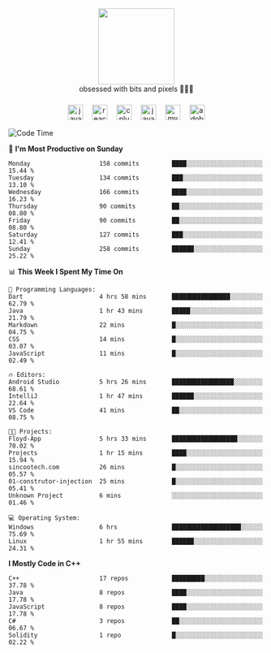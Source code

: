 


  <div align="center">
    
   <img src = "https://i.postimg.cc/W1R4TF4j/d6kpuve-c97567cf-518b-4b86-a271-5c89d88d22f7.gif"  width=150px height=150px />
 </div>

<div align="center">
  obsessed with bits and pixels 🧑‍💻🎨
</div>

  ###
<div align="center">
 <img src="https://cdn.jsdelivr.net/gh/devicons/devicon/icons/javascript/javascript-original.svg" height="30" alt="javascript logo"  />
  <img width="10" />
  <img src="https://cdn.jsdelivr.net/gh/devicons/devicon/icons/react/react-original.svg" height="30" alt="react logo"  />
  <img width="10" />
   <!--<img src="https://cdn.jsdelivr.net/gh/devicons/devicon/icons/nodejs/nodejs-original.svg" height="30" alt="nodejs logo"  />
  <img width="10" />
 <img src="https://cdn.jsdelivr.net/gh/devicons/devicon/icons/flutter/flutter-original.svg" height="30" alt="flutter logo"  />
 <img width="10" />-->
  <img src="https://cdn.jsdelivr.net/gh/devicons/devicon/icons/cplusplus/cplusplus-original.svg" height="30" alt="cpluplus logo"  />
  <img width="10" />
  <img src="https://cdn.jsdelivr.net/gh/devicons/devicon/icons/java/java-original.svg" height="30" alt="java logo"  />
  <img width="10" />
  <img src="https://skillicons.dev/icons?i=mysql" height="30" alt="mysql logo"  />
  <img width="10" />
  <img src="https://skillicons.dev/icons?i=pr" height="30" alt="adobepremierepro logo"  />
</div>

<!--START_SECTION:waka-->
![Code Time](http://img.shields.io/badge/Code%20Time-270%20hrs%2020%20mins-blue)

📅 **I'm Most Productive on Sunday** 

```text
Monday                   158 commits         ████░░░░░░░░░░░░░░░░░░░░░   15.44 % 
Tuesday                  134 commits         ███░░░░░░░░░░░░░░░░░░░░░░   13.10 % 
Wednesday                166 commits         ████░░░░░░░░░░░░░░░░░░░░░   16.23 % 
Thursday                 90 commits          ██░░░░░░░░░░░░░░░░░░░░░░░   08.80 % 
Friday                   90 commits          ██░░░░░░░░░░░░░░░░░░░░░░░   08.80 % 
Saturday                 127 commits         ███░░░░░░░░░░░░░░░░░░░░░░   12.41 % 
Sunday                   258 commits         ██████░░░░░░░░░░░░░░░░░░░   25.22 % 
```


📊 **This Week I Spent My Time On** 

```text
💬 Programming Languages: 
Dart                     4 hrs 58 mins       ████████████████░░░░░░░░░   62.79 % 
Java                     1 hr 43 mins        █████░░░░░░░░░░░░░░░░░░░░   21.79 % 
Markdown                 22 mins             █░░░░░░░░░░░░░░░░░░░░░░░░   04.75 % 
CSS                      14 mins             █░░░░░░░░░░░░░░░░░░░░░░░░   03.07 % 
JavaScript               11 mins             █░░░░░░░░░░░░░░░░░░░░░░░░   02.49 % 

🔥 Editors: 
Android Studio           5 hrs 26 mins       █████████████████░░░░░░░░   68.61 % 
IntelliJ                 1 hr 47 mins        ██████░░░░░░░░░░░░░░░░░░░   22.64 % 
VS Code                  41 mins             ██░░░░░░░░░░░░░░░░░░░░░░░   08.75 % 

🐱‍💻 Projects: 
Floyd-App                5 hrs 33 mins       ██████████████████░░░░░░░   70.02 % 
Projects                 1 hr 15 mins        ████░░░░░░░░░░░░░░░░░░░░░   15.94 % 
sincootech.com           26 mins             █░░░░░░░░░░░░░░░░░░░░░░░░   05.57 % 
01-construtor-injection  25 mins             █░░░░░░░░░░░░░░░░░░░░░░░░   05.41 % 
Unknown Project          6 mins              ░░░░░░░░░░░░░░░░░░░░░░░░░   01.46 % 

💻 Operating System: 
Windows                  6 hrs               ███████████████████░░░░░░   75.69 % 
Linux                    1 hr 55 mins        ██████░░░░░░░░░░░░░░░░░░░   24.31 % 
```

**I Mostly Code in C++** 

```text
C++                      17 repos            █████████░░░░░░░░░░░░░░░░   37.78 % 
Java                     8 repos             ████░░░░░░░░░░░░░░░░░░░░░   17.78 % 
JavaScript               8 repos             ████░░░░░░░░░░░░░░░░░░░░░   17.78 % 
C#                       3 repos             ██░░░░░░░░░░░░░░░░░░░░░░░   06.67 % 
Solidity                 1 repo              █░░░░░░░░░░░░░░░░░░░░░░░░   02.22 % 
```




<!--END_SECTION:waka-->
